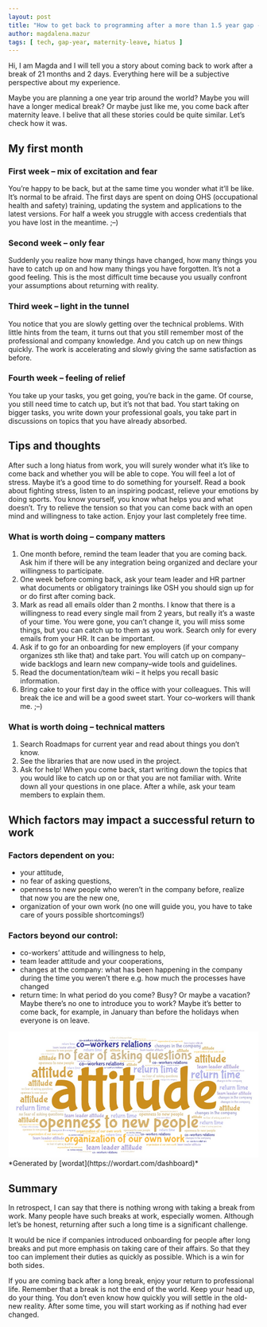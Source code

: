 ```yaml
---
layout: post
title: "How to get back to programming after a more than 1.5 year gap - subjective thoughts and tips"
author: magdalena.mazur
tags: [ tech, gap-year, maternity-leave, hiatus ]
---
```


Hi, I am Magda and I will tell you a story about coming back to work after a break of 21 months and 2 days. Everything here will be a subjective perspective about my experience.

Maybe you are planning a one year trip around the world? Maybe you will have a longer medical break? Or maybe just like me, you come back after maternity leave. I belive that all these stories could be quite similar. Let’s check how it was.

## My first month
### First week – mix of excitation and fear
You’re happy to be back, but at the same time you wonder what it’ll be like. It’s normal to be afraid. The first days are spent on doing OHS (occupational health and safety) training, updating the system and applications to the latest versions. For half a week you struggle with access credentials that you have lost in the meantime. ;–)

### Second week – only fear
Suddenly you realize how many things have changed, how many things you have to catch up on and how many things you have forgotten. It’s not a good feeling. This is the most difficult time because you usually confront your assumptions about returning with reality.

### Third week – light in the tunnel
You notice that you are slowly getting over the technical problems. With little hints from the team, it turns out that you still remember most of the professional and company knowledge. And you catch up on new things quickly. The work is accelerating and slowly giving the same satisfaction as before.

### Fourth week – feeling of relief
You take up your tasks, you get going, you’re back in the game. Of course, you still need time to catch up, but it’s not that bad. You start taking on bigger tasks, you write down your professional goals, you take part in discussions on topics that you have already absorbed.

## Tips and thoughts
After such a long hiatus from work, you will surely wonder what it’s like to come back and whether you will be able to cope. You will feel a lot of stress. Maybe it’s a good time to do something for yourself. Read a book about fighting stress, listen to an inspiring podcast, relieve your emotions by doing sports. You know yourself, you know what helps you and what doesn’t. Try to relieve the tension so that you can come back with an open mind and willingness to take action. Enjoy your last completely free time.

### What is worth doing – company matters
1. One month before, remind the team leader that you are coming back. Ask him if there will be any integration being organized and declare your willingness to participate.
1. One week before coming back, ask your team leader and HR partner what documents or obligatory trainings like OSH you should sign up for or do first after coming back.
2. Mark as read all emails older than 2 months. I know that there is a willingness to read every single mail from 2 years, but really it’s a waste of your time. You were gone, you can’t change it, you will miss some things, but you can catch up to them as you work. Search only for every emails from your HR. It can be important.
3. Ask if to go for an onboarding for new employers (if your company organizes sth like that) and take part. You will catch up on company–wide backlogs and learn new company–wide tools and guidelines.
4. Read the documentation/team wiki – it helps you recall basic information.
5. Bring cake to your first day in the office with your colleagues. This will break the ice and will be a good sweet start. Your co–workers will thank me. ;–)

### What is worth doing – technical matters
1. Search Roadmaps for current year and read about things you don’t know.
1. See the libraries that are now used in the project.
1. Ask for help! When you come back, start writing down the topics that you would like to catch up on or that you are not familiar with. Write down all your questions in one place. After a while, ask your team members to explain them.

## Which factors may impact a successful return to work
### Factors dependent on you:
* your attitude,
* no fear of asking questions,
* openness to new people who weren’t in the company before, realize that now you are the new one,
* organization of your own work (no one will guide you, you have to take care of yours possible shortcomings!)

### Factors beyond our control:
* co-workers’ attitude and willingness to help,
* team leader attitude and your cooperations,
* changes at the company: what has been happening in the company during the time you weren’t there e.g. how much the processes have changed
* return time: In what period do you come? Busy? Or maybe a vacation? Maybe there’s no one to introduce you to work? Maybe it’s better to come back, for example, in January than before the holidays when everyone is on leave.

<img src="/img/articles/2024-04-29-how-to-come-back-to-programming/word-map.jpeg" alt="factors map graph" class="small-image" />
*Generated by [wordat](https://wordart.com/dashboard)*

## Summary
In retrospect, I can say that there is nothing wrong with taking a break from work. Many people have such breaks at work, especially women. Although let’s be honest, returning after such a long time is a significant challenge.

It would be nice if companies introduced onboarding for people after long breaks and put more emphasis on taking care of their affairs. So that they too can implement their duties as quickly as possible. Which is a win for both sides.

If you are coming back after a long break, enjoy your return to professional life. Remember that a break is not the end of the world. Keep your head up, do your thing. You don’t even know how quickly you will settle in the old-new reality. After some time, you will start working as if nothing had ever changed.